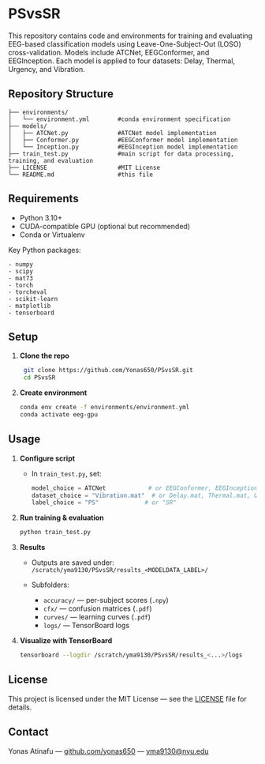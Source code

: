 # PSvsSR

This repository contains code and environments for training and evaluating EEG-based classification models using Leave-One-Subject-Out (LOSO) cross-validation. Models include ATCNet, EEGConformer, and EEGInception. Each model is applied to four datasets: Delay, Thermal, Urgency, and Vibration.

## Repository Structure

```
├── environments/
│   └── environment.yml        #conda environment specification
├── models/
│   ├── ATCNet.py              #ATCNet model implementation
│   ├── Conformer.py           #EEGConformer model implementation
│   └── Inception.py           #EEGInception model implementation
├── train_test.py              #main script for data processing, training, and evaluation
├── LICENSE                    #MIT License
└── README.md                  #this file
```

## Requirements

* Python 3.10+
* CUDA-compatible GPU (optional but recommended)
* Conda or Virtualenv

Key Python packages:

```
- numpy
- scipy
- mat73
- torch
- torcheval
- scikit-learn
- matplotlib
- tensorboard
```

## Setup

1. **Clone the repo**

   ```bash
    git clone https://github.com/Yonas650/PSvsSR.git
    cd PSvsSR
   ```
2. **Create environment**

   ```bash
   conda env create -f environments/environment.yml
   conda activate eeg-gpu
   ```

## Usage

1. **Configure script**

   * In `train_test.py`, set:

     ```python
     model_choice = ATCNet            # or EEGConformer, EEGInception
     dataset_choice = "Vibration.mat"  # or Delay.mat, Thermal.mat, Urgency.mat
     label_choice = "PS"             # or "SR"
     ```

2. **Run training & evaluation**

   ```bash
   python train_test.py
   ```

3. **Results**

   * Outputs are saved under: `/scratch/yma9130/PSvsSR/results_<MODELDATA_LABEL>/`
   * Subfolders:

     * `accuracy/` — per-subject scores (`.npy`)
     * `cfx/` — confusion matrices (`.pdf`)
     * `curves/` — learning curves (`.pdf`)
     * `logs/` — TensorBoard logs

4. **Visualize with TensorBoard**

   ```bash
   tensorboard --logdir /scratch/yma9130/PSvsSR/results_<...>/logs
   ```

## License

This project is licensed under the MIT License — see the [LICENSE](LICENSE) file for details.

## Contact

Yonas Atinafu — [github.com/yonas650](https://github.com/yonas650) — [yma9130@nyu.edu](mailto:yma9130@nyu.edu)
